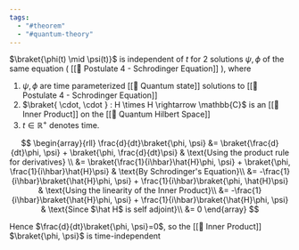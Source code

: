 ```yaml
---
tags:
  - "#theorem"
  - "#quantum-theory"
---
```

$\braket{\phi(t) \mid \psi(t)}$ is independent of $t$ for 2 solutions $\psi, \phi$  of the same equation ( [[📕 Postulate 4 - Schrodinger Equation]] ), where
1. $\psi, \phi$ are time parameterized [[📘 Quantum state]] solutions to [[📕 Postulate 4 - Schrodinger Equation]]
2. $\braket{ \cdot, \cdot } : H \times H \rightarrow \mathbb{C}$ is an [[📘 Inner Product]] on the [[📘 Quantum Hilbert Space]] 
3. $t \in \mathbb{R}^+$ denotes time.

$$
\begin{array}{rll}
\frac{d}{dt}\braket{\phi, \psi} &= \braket{\frac{d}{dt}\phi, \psi} + \braket{\phi, \frac{d}{dt}\psi} & \text{Using the product rule for derivatives} \\
&= \braket{\frac{1}{i\hbar}\hat{H}\phi, \psi} + \braket{\phi, \frac{1}{i\hbar}\hat{H}\psi} & \text{By Schrodinger's Equation}\\
&= -\frac{1}{i\hbar}\braket{\hat{H}\phi, \psi} + \frac{1}{i\hbar}\braket{\phi, \hat{H}\psi} & \text{Using the linearity of the Inner Product}\\
&= -\frac{1}{i\hbar}\braket{\hat{H}\phi, \psi} + \frac{1}{i\hbar}\braket{\hat{H}\phi, \psi} & \text{Since $\hat H$ is self adjoint}\\
&= 0
\end{array}
$$

Hence $\frac{d}{dt}\braket{\phi, \psi}=0$, so the [[📘 Inner Product]] $\braket{\phi, \psi}$ is time-independent

